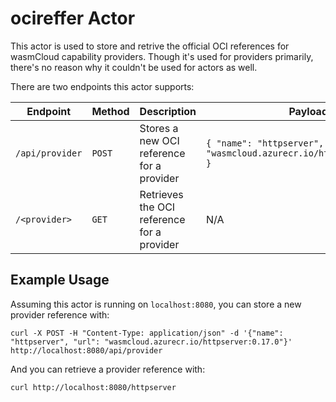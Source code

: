 # ocireffer Actor

This actor is used to store and retrive the official OCI references for wasmCloud capability providers. Though it's used for providers primarily, there's no reason why it couldn't be used for actors as well.

There are two endpoints this actor supports:

| Endpoint        | Method | Description                                | Payload                                                                     |
| --------------- | ------ | ------------------------------------------ | --------------------------------------------------------------------------- |
| `/api/provider` | `POST` | Stores a new OCI reference for a provider  | `{ "name": "httpserver", "url": "wasmcloud.azurecr.io/httpserver:0.17.0" }` |
| `/<provider>`   | `GET`  | Retrieves the OCI reference for a provider | N/A                                                                         |

## Example Usage

Assuming this actor is running on `localhost:8080`, you can store a new provider reference with:

```shell
curl -X POST -H "Content-Type: application/json" -d '{"name": "httpserver", "url": "wasmcloud.azurecr.io/httpserver:0.17.0"}' http://localhost:8080/api/provider
```

And you can retrieve a provider reference with:

```shell
curl http://localhost:8080/httpserver
```
